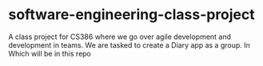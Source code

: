# software-engineering-class-project
A class project for CS386 where we go over agile development and development in teams. We are tasked to create a Diary app as a group. In Which will be in this repo
